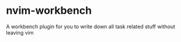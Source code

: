 # nvim-workbench
A workbench plugin for you to write down all task related stuff without leaving vim
